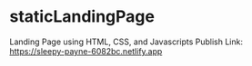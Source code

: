 # staticLandingPage
Landing Page using HTML, CSS, and Javascripts
Publish Link: https://sleepy-payne-6082bc.netlify.app
